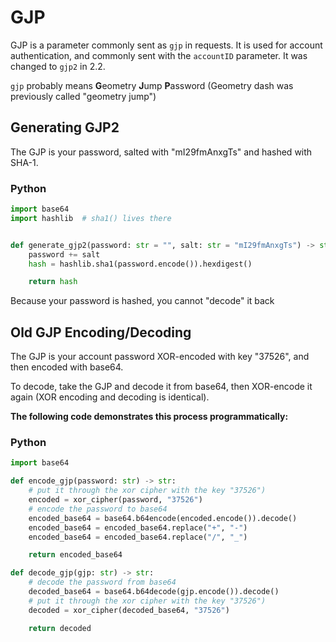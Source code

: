 # GJP

GJP is a parameter commonly sent as `gjp` in requests. It is used for account authentication, and commonly sent with the `accountID` parameter. 
It was changed to `gjp2` in 2.2.

`gjp` probably means **G**eometry **J**ump **P**assword (Geometry dash was previously called "geometry jump")

## Generating GJP2

The GJP is your password, salted with "mI29fmAnxgTs" and hashed with SHA-1.

<!-- tabs:start -->

### **Python**
```py
import base64
import hashlib  # sha1() lives there


def generate_gjp2(password: str = "", salt: str = "mI29fmAnxgTs") -> str:
	password += salt
	hash = hashlib.sha1(password.encode()).hexdigest()

	return hash
```

Because your password is hashed, you cannot "decode" it back

## Old GJP Encoding/Decoding

The GJP is your account password XOR-encoded with key "37526", and then encoded with base64.

To decode, take the GJP and decode it from base64, then XOR-encode it again (XOR encoding and decoding is identical).

**The following code demonstrates this process programmatically:**

<!-- tabs:start -->

### **Python**

```py
import base64

def encode_gjp(password: str) -> str:
	# put it through the xor cipher with the key "37526")
	encoded = xor_cipher(password, "37526")
	# encode the password to base64
	encoded_base64 = base64.b64encode(encoded.encode()).decode()
	encoded_base64 = encoded_base64.replace("+", "-")
	encoded_base64 = encoded_base64.replace("/", "_")

	return encoded_base64

def decode_gjp(gjp: str) -> str:
	# decode the password from base64
	decoded_base64 = base64.b64decode(gjp.encode()).decode()
	# put it through the xor cipher with the key "37526")
	decoded = xor_cipher(decoded_base64, "37526")

	return decoded
```

<!-- tabs:end -->
